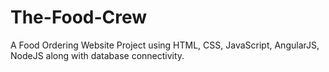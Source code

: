 # The-Food-Crew
A Food Ordering Website Project using HTML, CSS, JavaScript, AngularJS, NodeJS along with database connectivity.
